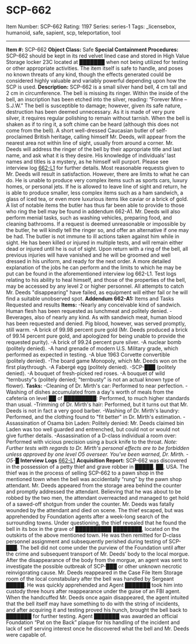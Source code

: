 # SCP-662
Item Number: SCP-662
Rating: 1197
Series: series-1
Tags: _licensebox, humanoid, safe, sapient, scp, teleportation, tool

---

**Item #:** SCP-662
**Object Class:** Safe
**Special Containment Procedures:** SCP-662 should be kept in its red velvet lined case and stored in High Value Storage locker 23C located at ███████ when not being utilized for testing or other appropriate activities. The item itself is safe to handle, and poses no known threats of any kind, though the effects generated could be considered highly valuable and variably powerful depending upon how the SCP is used.
**Description:** SCP-662 is a small silver hand bell, 4 cm tall and 2 cm in circumference. The bell is missing its ringer. Within the inside of the bell, an inscription has been etched into the silver, reading: “Forever Mine – S.J.W.” The bell is susceptible to damage; however, given its safe nature, destruction has been deemed unnecessary. As it is made of very pure silver, it requires regular polishing to remain without tarnish.
When the bell is shaken as if to ring it, a soft chime can be heard (although this does not come from the bell). A short well-dressed Caucasian butler of self-proclaimed British heritage, calling himself Mr. Deeds, will appear from the nearest area not within line of sight, usually from around a corner. Mr. Deeds will address the ringer of the bell by their appropriate title and last name, and ask what it is they desire. His knowledge of individuals’ last names and titles is a mystery, as he himself will purport. Please see interview log [662-L1](/662-l1) for further details.
Most reasonable requests given to Mr. Deeds will result in satisfaction. However, there are limits to what he can do. He is unable to produce very complex items such as sports cars, luxury homes, or personal jets. If he is allowed to leave line of sight and return, he is able to produce smaller, less complex items such as a ham sandwich, a glass of iced tea, or even more luxurious items like caviar or a brick of gold. A list of notable items the butler has thus far been able to provide to those who ring the bell may be found in addendum 662-A1.
Mr. Deeds will also perform menial tasks, such as washing vehicles, preparing food, and cleaning bathrooms. If a request is deemed unreasonable or impossible by the butler, he will kindly tell the ringer so, and offer an alternative if one may be had.
The butler is not immune to ill actions taken against him while in sight. He has been killed or injured in multiple tests, and will remain either dead or injured until he is out of sight. Upon return with a ring of the bell, all previous injuries will have vanished and he will be groomed and well dressed in his uniform, and ready for the next order.
A more detailed explanation of the jobs he can perform and the limits to which he may be put can be found in the aforementioned interview log 662-L1. Test logs relating to his ability to heal himself, and those of the properties of the bell, may be accessed by any level 2 or higher personnel. All attempts to catch Mr. Deeds "disappearing" have failed, as equipment will either fail or he will find a suitable unobserved spot.
**Addendum**
**662-A1:** Items and Tasks Requested and results
**Items:**
-Nearly any conceivable kind of sandwich. Human flesh has been requested as lunchmeat and politely denied.
-Beverages, also of nearly any kind. As with sandwich meat, human blood has been requested and denied. Pig blood, however, was served promptly, still warm.
-A brick of 99.98 percent pure gold (Mr. Deeds produced a brick of 99.14 percent pure gold, and apologized for being unable to provide the requested purity).
-A brick of 99.24 percent pure silver.
-A nuclear bomb (politely denied).
-A hand grenade of modern U.S. Military grade, which performed as expected in testing.
-A blue 1963 Corvette convertible (politely denied).
-The board game Monopoly, which Mr. Deeds won on the first playthrough.
-A Fabergé egg (politely denied).
-SCP-███ (politely denied).
-A bouquet of fresh-picked red roses.
-A bouquet of wild "ternbusty"s (politely denied; "ternbusty" is not an actual known type of flower).
**Tasks:**
-Cleaning of Dr. Mirth's car: Performed to near perfection.
-Washing of dishes accumulated from a day's worth of meals from the cafeteria on level ██ of █████████: Performed, to much higher standards than usual.
-Trimming of Dr. Mirth's hair: Performed, but it turns out that Mr. Deeds is not in fact a very good barber.
-Washing of Dr. Mirth's laundry: Performed, and the clothing found to "fit better" in Dr. Mirth's estimation.
-Assassination of Osama bin Laden: Politely denied: Mr. Deeds claimed bin Laden was too well guarded and entrenched, but could not or would not give further details.
-Assassination of a D-class individual a room over: Performed with vicious precision using a buck knife to the throat.
_Note: Further tests with regards to Dr. Mirth's personal effects are to be forbidden unless approved by one level O5 overseer. You've been warned, Dr. Mirth. - O5-█_
**Interview Logs**
[662-L1](/662-l1)
**Acquisition Report:**
SCP-662 was discovered in the possession of a petty thief and grave robber in █████, ██, USA. The thief was in the process of selling SCP-662 to a pawn shop in the mentioned town when the bell was accidentally “rung” by the pawn shop attendant. Mr. Deeds appeared from the storage area behind the counter and promptly addressed the attendant. Believing that he was about to be robbed by the two men, the attendant overreacted and managed to get hold of a sawed-off shotgun from under the counter. Mr. Deeds was fatally wounded by the attendant and died on scene.
The thief escaped, but was apprehended by Foundation agents after a week-long search of the surrounding towns. Under questioning, the thief revealed that he found the bell in its box in the grave of ██████████ ████████, located on the outskirts of the above mentioned town. He was then remitted for D-class personnel assignment and subsequently perished during testing of SCP-███.
The bell did not come under the purview of the Foundation until after the crime and subsequent transport of Mr. Deeds’ body to the local morgue. After the disappearance of the body from the morgue, an agent was sent to investigate the possible outbreak of SCP-███ or other unknown necrotic reinvigorating cause.
Mr. Deeds reappeared in the Case File Item Storage room of the local constabulary after the bell was handled by Sergeant █████. He was quickly apprehended and Agent ███████ took him into custody three hours after reappearance under the guise of an FBI agent. When the handcuffed Mr. Deeds once again disappeared, the agent intuited that the bell itself may have something to do with the string of incidents, and after acquiring it and testing proved his hunch, brought the bell back to ███████ for further testing. Agent ███████ was awarded an official Foundation “Pat on the Back” plaque for his handling of the incident and lack of self serving interest once he discovered what the bell and Mr. Deeds were capable of.
